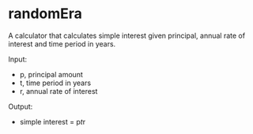 # randomEra
A calculator that calculates simple interest given principal, annual rate of interest and time period in years.


Input:
   - p, principal amount
   - t, time period in years
   - r, annual rate of interest

Output:
   - simple interest = p*t*r
